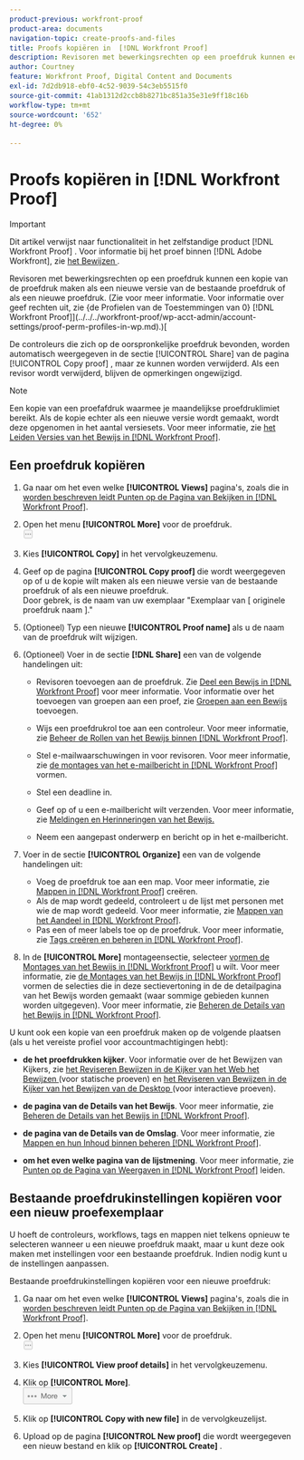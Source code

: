 ```yaml
---
product-previous: workfront-proof
product-area: documents
navigation-topic: create-proofs-and-files
title: Proofs kopiëren in  [!DNL Workfront Proof]
description: Revisoren met bewerkingsrechten op een proefdruk kunnen een kopie van de proefdruk maken als een nieuwe versie van de bestaande proefdruk of als een nieuwe proefdruk. (Zie voor meer informatie. Zie Proefprofielen voor machtigingen in Workfront Proof voor informatie over bewerkingsrechten.)
author: Courtney
feature: Workfront Proof, Digital Content and Documents
exl-id: 7d2db918-ebf0-4c52-9039-54c3eb5515f0
source-git-commit: 41ab1312d2ccb8b8271bc851a35e31e9ff18c16b
workflow-type: tm+mt
source-wordcount: '652'
ht-degree: 0%

---
```


# Proofs kopiëren in [!DNL Workfront Proof]

>[!IMPORTANT]
>
>Dit artikel verwijst naar functionaliteit in het zelfstandige product [!DNL Workfront Proof] . Voor informatie bij het proef binnen [!DNL Adobe Workfront], zie [ het Bewijzen ](../../../review-and-approve-work/proofing/proofing.md).

Revisoren met bewerkingsrechten op een proefdruk kunnen een kopie van de proefdruk maken als een nieuwe versie van de bestaande proefdruk of als een nieuwe proefdruk. (Zie voor meer informatie. Voor informatie over geef rechten uit, zie {de Profielen van de Toestemmingen van 0}  [!DNL Workfront Proof]](../../../workfront-proof/wp-acct-admin/account-settings/proof-perm-profiles-in-wp.md).)[

De controleurs die zich op de oorspronkelijke proefdruk bevonden, worden automatisch weergegeven in de sectie [!UICONTROL Share] van de pagina [!UICONTROL Copy proof] , maar ze kunnen worden verwijderd. Als een revisor wordt verwijderd, blijven de opmerkingen ongewijzigd.

>[!NOTE]
>
>Een kopie van een proefafdruk waarmee je maandelijkse proefdruklimiet bereikt. Als de kopie echter als een nieuwe versie wordt gemaakt, wordt deze opgenomen in het aantal versiesets. Voor meer informatie, zie [ het Leiden Versies van het Bewijs in  [!DNL Workfront Proof]](../../../workfront-proof/wp-work-proofsfiles/manage-your-work/manage-proof-versions.md).

## Een proefdruk kopiëren

1. Ga naar om het even welke **[!UICONTROL Views]** pagina&#39;s, zoals die in [ worden beschreven leidt Punten op de Pagina van Bekijken in  [!DNL Workfront Proof]](../../../workfront-proof/wp-work-proofsfiles/manage-your-work/manage-items-on-views-page.md).

1. Open het menu **[!UICONTROL More]** voor de proefdruk.\
   ![](assets/more-button-small.png)

1. Kies **[!UICONTROL Copy]** in het vervolgkeuzemenu.
1. Geef op de pagina **[!UICONTROL Copy proof]** die wordt weergegeven op of u de kopie wilt maken als een nieuwe versie van de bestaande proefdruk of als een nieuwe proefdruk.\
   Door gebrek, is de naam van uw exemplaar &quot;Exemplaar van [ originele proefdruk naam ].&quot;

1. (Optioneel) Typ een nieuwe **[!UICONTROL Proof name]** als u de naam van de proefdruk wilt wijzigen.
1. (Optioneel) Voer in de sectie **[!DNL Share]** een van de volgende handelingen uit:

   * Revisoren toevoegen aan de proefdruk. Zie [ Deel een Bewijs in  [!DNL Workfront Proof]](../../../workfront-proof/wp-work-proofsfiles/share-proofs-and-files/share-proof.md) voor meer informatie. Voor informatie over het toevoegen van groepen aan een proef, zie [ Groepen aan een Bewijs ](../../../workfront-proof/wp-mnguserscontacts/groups/add-groups.md) toevoegen.

   * Wijs een proefdrukrol toe aan een controleur. Voor meer informatie, zie [ Beheer de Rollen van het Bewijs binnen  [!DNL Workfront Proof]](../../../workfront-proof/wp-work-proofsfiles/share-proofs-and-files/manage-proof-roles.md).
   * Stel e-mailwaarschuwingen in voor revisoren. Voor meer informatie, zie [ de montages van het e-mailbericht in  [!DNL Workfront Proof]](../../../workfront-proof/wp-emailsntfctns/email-alerts/config-email-notification-settings-wp.md) vormen.
   * Stel een deadline in.
   * Geef op of u een e-mailbericht wilt verzenden. Voor meer informatie, zie [ Meldingen en Herinneringen van het Bewijs.](https://support.workfront.com/hc/en-us/sections/115000920788-Proof-notifications-and-reminders)
   * Neem een aangepast onderwerp en bericht op in het e-mailbericht.

1. Voer in de sectie **[!UICONTROL Organize]** een van de volgende handelingen uit:

   * Voeg de proefdruk toe aan een map. Voor meer informatie, zie [ Mappen in  [!DNL Workfront Proof]](../../../workfront-proof/wp-work-proofsfiles/organize-your-work/create-folders.md) creëren.
   * Als de map wordt gedeeld, controleert u de lijst met personen met wie de map wordt gedeeld. Voor meer informatie, zie [ Mappen van het Aandeel in  [!DNL Workfront Proof]](../../../workfront-proof/wp-work-proofsfiles/organize-your-work/share-folders.md).
   * Pas een of meer labels toe op de proefdruk. Voor meer informatie, zie [ Tags creëren en beheren in  [!DNL Workfront Proof]](../../../workfront-proof/wp-work-proofsfiles/organize-your-work/create-and-manage-tags.md).

1. In de **[!UICONTROL More]** montageensectie, selecteer [ vormen de Montages van het Bewijs in  [!DNL Workfront Proof]](../../../workfront-proof/wp-work-proofsfiles/manage-your-work/configure-proof-settings.md) u wilt. Voor meer informatie, zie [ de Montages van het Bewijs in  [!DNL Workfront Proof]](../../../workfront-proof/wp-work-proofsfiles/manage-your-work/configure-proof-settings.md) vormen de selecties die in deze sectievertoning in de de detailpagina van het Bewijs worden gemaakt (waar sommige gebieden kunnen worden uitgegeven). Voor meer informatie, zie [ Beheren de Details van het Bewijs in  [!DNL Workfront Proof]](../../../workfront-proof/wp-work-proofsfiles/manage-your-work/manage-proof-details.md).

U kunt ook een kopie van een proefdruk maken op de volgende plaatsen (als u het vereiste profiel voor accountmachtigingen hebt):

* **de het proefdrukken kijker**. Voor informatie over de het Bewijzen van Kijkers, zie [ het Reviseren Bewijzen in de Kijker van het Web het Bewijzen ](https://support.workfront.com/hc/en-us/sections/115000275214-Reviewing-Proofs-in-the-Web-Proofing-Viewer) (voor statische proeven) en [ het Reviseren van Bewijzen in de Kijker van het Bewijzen van de Desktop ](https://support.workfront.com/hc/en-us/sections/360000686434-Reviewing-Proofs-in-the-Desktop-Proofing-Viewer) (voor interactieve proeven).

* **de pagina van de Details van het Bewijs**. Voor meer informatie, zie [ Beheren de Details van het Bewijs in  [!DNL Workfront Proof]](../../../workfront-proof/wp-work-proofsfiles/manage-your-work/manage-proof-details.md).

* **de pagina van de Details van de Omslag**. Voor meer informatie, zie [ Mappen en hun Inhoud binnen beheren  [!DNL Workfront Proof]](../../../workfront-proof/wp-work-proofsfiles/organize-your-work/manage-folders-and-contents.md).

* **om het even welke pagina van de lijstmening**. Voor meer informatie, zie [ Punten op de Pagina van Weergaven in  [!DNL Workfront Proof]](../../../workfront-proof/wp-work-proofsfiles/manage-your-work/manage-items-on-views-page.md) leiden.

## Bestaande proefdrukinstellingen kopiëren voor een nieuw proefexemplaar

U hoeft de controleurs, workflows, tags en mappen niet telkens opnieuw te selecteren wanneer u een nieuwe proefdruk maakt, maar u kunt deze ook maken met instellingen voor een bestaande proefdruk. Indien nodig kunt u de instellingen aanpassen.

Bestaande proefdrukinstellingen kopiëren voor een nieuwe proefdruk:

1. Ga naar om het even welke **[!UICONTROL Views]** pagina&#39;s, zoals die in [ worden beschreven leidt Punten op de Pagina van Bekijken in  [!DNL Workfront Proof]](../../../workfront-proof/wp-work-proofsfiles/manage-your-work/manage-items-on-views-page.md).

1. Open het menu **[!UICONTROL More]** voor de proefdruk.\
   ![](assets/more-button-small.png)

1. Kies **[!UICONTROL View proof details]** in het vervolgkeuzemenu.
1. Klik op **[!UICONTROL More]**.\
   ![ More_button_text_version.png ](assets/more-button-text-version.png)

1. Klik op **[!UICONTROL Copy with new file]** in de vervolgkeuzelijst.
1. Upload op de pagina **[!UICONTROL New proof]** die wordt weergegeven een nieuw bestand en klik op **[!UICONTROL Create]** .
